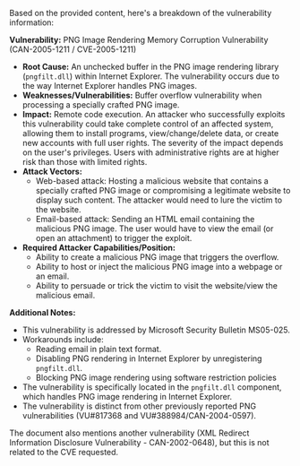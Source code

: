 Based on the provided content, here's a breakdown of the vulnerability information:

**Vulnerability:** PNG Image Rendering Memory Corruption Vulnerability (CAN-2005-1211 / CVE-2005-1211)

*   **Root Cause:** An unchecked buffer in the PNG image rendering library (`pngfilt.dll`) within Internet Explorer. The vulnerability occurs due to the way Internet Explorer handles PNG images.
*   **Weaknesses/Vulnerabilities:** Buffer overflow vulnerability when processing a specially crafted PNG image.
*   **Impact:** Remote code execution. An attacker who successfully exploits this vulnerability could take complete control of an affected system, allowing them to install programs, view/change/delete data, or create new accounts with full user rights.  The severity of the impact depends on the user's privileges. Users with administrative rights are at higher risk than those with limited rights.
*   **Attack Vectors:**
    *   Web-based attack: Hosting a malicious website that contains a specially crafted PNG image or compromising a legitimate website to display such content. The attacker would need to lure the victim to the website.
    *   Email-based attack: Sending an HTML email containing the malicious PNG image. The user would have to view the email (or open an attachment) to trigger the exploit.
*   **Required Attacker Capabilities/Position:**
    *   Ability to create a malicious PNG image that triggers the overflow.
    *   Ability to host or inject the malicious PNG image into a webpage or an email.
    *   Ability to persuade or trick the victim to visit the website/view the malicious email.

**Additional Notes:**

*   This vulnerability is addressed by Microsoft Security Bulletin MS05-025.
*   Workarounds include:
    *   Reading email in plain text format.
    *   Disabling PNG rendering in Internet Explorer by unregistering `pngfilt.dll`.
    *   Blocking PNG image rendering using software restriction policies
*   The vulnerability is specifically located in the `pngfilt.dll` component, which handles PNG image rendering in Internet Explorer.
*   The vulnerability is distinct from other previously reported PNG vulnerabilities (VU#817368 and VU#388984/CAN-2004-0597).

The document also mentions another vulnerability (XML Redirect Information Disclosure Vulnerability - CAN-2002-0648), but this is not related to the CVE requested.